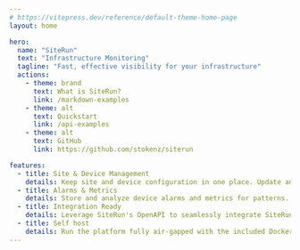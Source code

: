 ```yaml
---
# https://vitepress.dev/reference/default-theme-home-page
layout: home

hero:
  name: "SiteRun"
  text: "Infrastructure Monitoring"
  tagline: "Fast, effective visibility for your infrastructure"
  actions:
    - theme: brand
      text: What is SiteRun?
      link: /markdown-examples
    - theme: alt
      text: Quickstart
      link: /api-examples
    - theme: alt
      text: GitHub
      link: https://github.com/stokenz/siterun

features:
  - title: Site & Device Management
    details: Keep site and device configuration in one place. Update and export with a documented API.
  - title: Alarms & Metrics
    details: Store and analyze device alarms and metrics for patterns. Setup automated alerts to track the most important issues.
  - title: Integration Ready
    details: Leverage SiteRun's OpenAPI to seamlessly integrate SiteRun into your systems. Pull & push data in realtime.
  - title: Self host
    details: Run the platform fully air-gapped with the included Docker Compose files. Includes maps and AI summarization.
---
```

